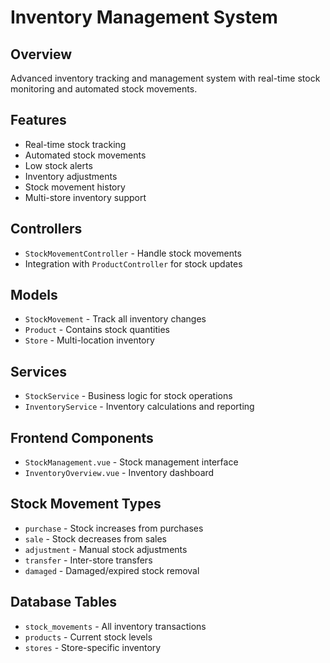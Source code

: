 # Inventory Management System

## Overview
Advanced inventory tracking and management system with real-time stock monitoring and automated stock movements.

## Features
- Real-time stock tracking
- Automated stock movements
- Low stock alerts
- Inventory adjustments
- Stock movement history
- Multi-store inventory support

## Controllers
- `StockMovementController` - Handle stock movements
- Integration with `ProductController` for stock updates

## Models
- `StockMovement` - Track all inventory changes
- `Product` - Contains stock quantities
- `Store` - Multi-location inventory

## Services
- `StockService` - Business logic for stock operations
- `InventoryService` - Inventory calculations and reporting

## Frontend Components
- `StockManagement.vue` - Stock management interface
- `InventoryOverview.vue` - Inventory dashboard

## Stock Movement Types
- `purchase` - Stock increases from purchases
- `sale` - Stock decreases from sales
- `adjustment` - Manual stock adjustments
- `transfer` - Inter-store transfers
- `damaged` - Damaged/expired stock removal

## Database Tables
- `stock_movements` - All inventory transactions
- `products` - Current stock levels
- `stores` - Store-specific inventory